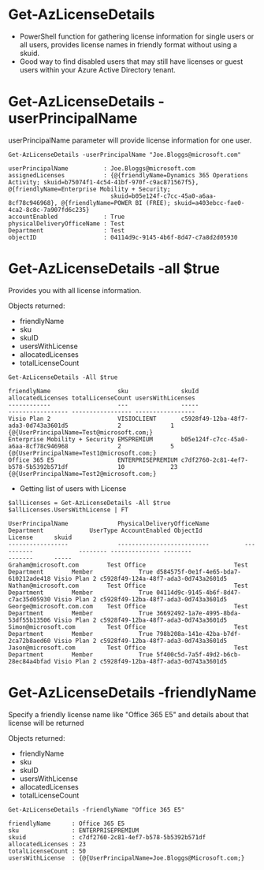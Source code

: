 # Get-AzLicenseDetails

- PowerShell function for gathering license information for single users or all users, provides license names in friendly format without using a skuid.
- Good way to find disabled users that may still have licenses or guest users within your Azure Active Directory tenant.

# Get-AzLicenseDetails -userPrincipalName 

userPrincipalName parameter will provide license information for one user. 

````
Get-AzLicenseDetails -userPrincipalName "Joe.Bloggs@microsoft.com"

userPrincipalName          : Joe.Bloggs@microsoft.com
assignedLicenses           : {@{friendlyName=Dynamics 365 Operations Activity; skuid=b75074f1-4c54-41bf-970f-c9ac871567f5}, @{friendlyName=Enterprise Mobility + Security;
                             skuid=b05e124f-c7cc-45a0-a6aa-8cf78c946968}, @{friendlyName=POWER BI (FREE); skuid=a403ebcc-fae0-4ca2-8c8c-7a907fd6c235}
accountEnabled             : True
physicalDeliveryOfficeName : Test
Department                 : Test
objectID                   : 04114d9c-9145-4b6f-8d47-c7a8d2d05930

````

# Get-AzLicenseDetails -all $true

Provides you with all license information.

Objects returned:

- friendlyName
- sku
- skuID
- usersWithLicense
- allocatedLicenses 
- totalLicenseCount


````
Get-AzLicenseDetails -All $true

friendlyName                   sku               skuId                                allocatedLicenses totalLicenseCount usersWithLicenses
------------                   ---               -----                                ----------------- ----------------- -----------------
Visio Plan 2                   VISIOCLIENT       c5928f49-12ba-48f7-ada3-0d743a3601d5              2              1 {@{UserPrincipalName=Test@microsoft.com;}
Enterprise Mobility + Security EMSPREMIUM        b05e124f-c7cc-45a0-a6aa-8cf78c946968              2              5 {@{UserPrincipalName=Test1@microsoft.com;}
Office 365 E5                  ENTERPRISEPREMIUM c7df2760-2c81-4ef7-b578-5b5392b571df              10             23 {@{UserPrincipalName=Test2@microsoft.com;}

````
- Getting list of users with License

````
$allLicenses = Get-AzLicenseDetails -All $true
$allLicenses.UsersWithLicense | FT

UserPrincipalName              PhysicalDeliveryOfficeName          Department             UserType AccountEnabled ObjectId                             License      skuid
-----------------              --------------------------          ----------             -------- -------------- --------                             -------      -----
Graham@microsoft.com        Test Office                         Test Department        Member             True d584575f-0e1f-4e65-bda7-610212ade418 Visio Plan 2 c5928f49-124a-48f7-ada3-0d743a2601d5
Nathan@microsoft.com        Test Office                         Test Department        Member             True 04114d9c-9145-4b6f-8d47-c7ac35d05930 Visio Plan 2 c5928f49-12ba-48f7-ada3-0d743a3601d5
George@microsoft.com.com    Test Office                         Test Department        Member             True 36692492-1a7e-4995-8bda-53df55b13506 Visio Plan 2 c5928f49-12ba-48f7-ada3-0d743a3601d5
Simon@microsoft.com         Test Office                         Test Department        Member             True 798b208a-141e-42ba-b7df-2ca72b8aed60 Visio Plan 2 c5928f49-12ba-48f7-ada3-0d743a3601d5
Jason@microsoft.com         Test Office                         Test Department        Member             True 5f400c5d-7a5f-49d2-b6cb-28ec84a4bfad Visio Plan 2 c5928f49-12ba-48f7-ada3-0d743a3601d5

````

# Get-AzLicenseDetails -friendlyName

Specify a friendly license name like "Office 365 E5" and details about that license will be returned

Objects returned:

- friendlyName
- sku
- skuID
- usersWithLicense
- allocatedLicenses 
- totalLicenseCount

````
Get-AzLicenseDetails -friendlyName "Office 365 E5"

friendlyName      : Office 365 E5
sku               : ENTERPRISEPREMIUM
skuid             : c7df2760-2c81-4ef7-b578-5b5392b571df
allocatedLicenses : 23
totalLicenseCount : 50
usersWithLicense  : {@{UserPrincipalName=Joe.Bloggs@Microsoft.com;}

````

